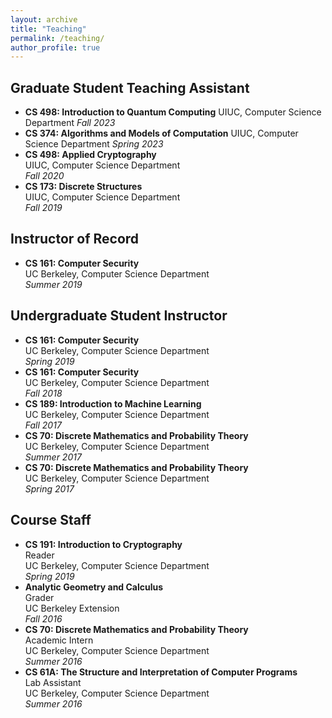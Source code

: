```yaml
---
layout: archive
title: "Teaching"
permalink: /teaching/
author_profile: true
---
```


## Graduate Student Teaching Assistant  

- **CS 498: Introduction to Quantum Computing**
UIUC, Computer Science Department
_Fall 2023_
- **CS 374: Algorithms and Models of Computation**
UIUC, Computer Science Department
_Spring 2023_
- **CS 498: Applied Cryptography**  
UIUC, Computer Science Department  
_Fall 2020_
- **CS 173: Discrete Structures**  
UIUC, Computer Science Department  
_Fall 2019_

## Instructor of Record  

- **CS 161: Computer Security**  
UC Berkeley, Computer Science Department  
_Summer 2019_

## Undergraduate Student Instructor  

- **CS 161: Computer Security**  
UC Berkeley, Computer Science Department  
_Spring 2019_
- **CS 161: Computer Security**  
UC Berkeley, Computer Science Department  
_Fall 2018_
- **CS 189: Introduction to Machine Learning**  
UC Berkeley, Computer Science Department  
_Fall 2017_
- **CS 70: Discrete Mathematics and Probability Theory**  
UC Berkeley, Computer Science Department  
_Summer 2017_
- **CS 70: Discrete Mathematics and Probability Theory**  
UC Berkeley, Computer Science Department  
_Spring 2017_

## Course Staff  

- **CS 191: Introduction to Cryptography**  
Reader   
UC Berkeley, Computer Science Department  
_Spring 2019_
- **Analytic Geometry and Calculus**  
Grader  
UC Berkeley Extension  
_Fall 2016_
- **CS 70: Discrete Mathematics and Probability Theory**  
Academic Intern  
UC Berkeley, Computer Science Department  
_Summer 2016_
- **CS 61A: The Structure and Interpretation of Computer Programs**  
Lab Assistant  
UC Berkeley, Computer Science Department  
_Summer 2016_
